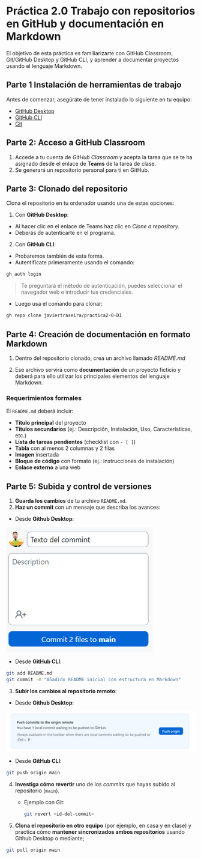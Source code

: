 # Práctica 2.0 Trabajo con repositorios en GitHub y documentación en Markdown

El objetivo de esta práctica es familiarizarte con GitHub Classroom, Git/GitHub Desktop y GitHub CLI, y aprender a documentar proyectos usando el lenguaje Markdown.

## Parte 1 Instalación de herramientas de trabajo

Antes de comenzar, asegúrate de tener instalado lo siguiente en tu equipo:  

- [GitHub Desktop](https://desktop.github.com/)  
- [GitHub CLI](https://cli.github.com/)  
- [Git](https://git-scm.com/)  


## Parte 2: Acceso a GitHub Classroom 

1. Accede a tu cuenta de *GitHub Classroom* y acepta la tarea que se te ha asignado desde el enlace de **Teams** de la tarea de clase.
2. Se generará un repositorio personal para ti en GitHub.

## Parte 3: Clonado del repositorio

Clona el repositorio en tu ordenador usando una de estas opciones:

1. Con **GitHub Desktop**:
- Al hacer clic en el enlace de Teams haz clic en *Clone a repository*.
- Deberás de autenticarte en el programa.

2. Con **GitHub CLI**:

- Probaremos también de esta forma.
- Autentifícate primeramente usando el comando:

```bash
gh auth login
```
> Te preguntará el método de autenticación, puedes seleccionar el navegador web e introducir tus credenciales.

- Luego usa el comando para clonar:

```bash
gh repo clone javiertraseira/practica2-0-DI
```

## Parte 4: Creación de documentación en formato Markdown

1. Dentro del repositorio clonado, crea un archivo llamado *README.md*

2. Ese archivo servirá como **documentación** de un proyecto ficticio y deberá para ello utilizar los principales elementos del lenguaje Markdown.

### Requerimientos formales

El `README.md` deberá incluir:  

- **Título principal** del proyecto  
- **Títulos secundarios** (ej.: Descripción, Instalación, Uso, Características, etc.)  
- **Lista de tareas pendientes** (checklist con `- [ ]`)  
- **Tabla** con al menos 2 columnas y 2 filas  
- **Imagen** insertada  
- **Bloque de código** con formato (ej.: instrucciones de instalación)  
- **Enlace externo** a una web  


## Parte 5: Subida y control de versiones  

1. **Guarda los cambios** de tu archivo `README.md`.  
2. **Haz un commit** con un mensaje que describa los avances:  

- Desde **Github Desktop**:

![](media/commit_GitHub_Desktop.png)

- Desde **GitHub CLI**:

```bash
git add README.md
git commit -m "Añadido README inicial con estructura en Markdown"
```  

3. **Subir los cambios al repositorio remoto**:  

- Desde **Github Desktop**:

![](media/push_GitHub_Desktop.png)

- Desde **GitHub CLI**:
```bash
git push origin main
```  


4. **Investiga cómo revertir** uno de los *commits* que hayas subido al repositorio (`main`).  
   - Ejemplo con Git:  
     ```bash
     git revert <id-del-commit>
     ```  

5. **Clona el repositorio en otro equipo** (por ejemplo, en casa y en clase) y practica cómo **mantener sincronizados ambos repositorios** usando Github Desktop o mediante; 

```bash
git pull origin main
```  



